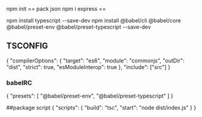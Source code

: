 npm init  == pack json 
npm i express ==

npm install typescript --save-dev
npm install @babel/cli @babel/core @babel/preset-env @babel/preset-typescript --save-dev

## TSCONFIG

{
"compilerOptions": {
"target": "es6",
"module": "commonjs",
"outDir": "dist",
"strict": true,
"esModuleInterop": true
},
"include": ["src"]
}

### babelRC

{
"presets": [
"@babel/preset-env",
"@babel/preset-typescript"
]
}

##package script
{
"scripts": {
"build": "tsc",
"start": "node dist/index.js"
}
}
